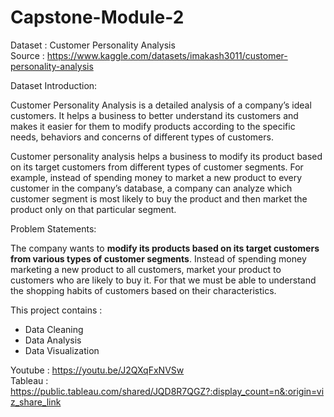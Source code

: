 # Capstone-Module-2

Dataset : Customer Personality Analysis  
Source : https://www.kaggle.com/datasets/imakash3011/customer-personality-analysis

Dataset Introduction:  

Customer Personality Analysis is a detailed analysis of a company’s ideal customers. It helps a business to better understand its customers and makes it easier for them to modify products according to the specific needs, behaviors and concerns of different types of customers.

Customer personality analysis helps a business to modify its product based on its target customers from different types of customer segments. For example, instead of spending money to market a new product to every customer in the company’s database, a company can analyze which customer segment is most likely to buy the product and then market the product only on that particular segment.

Problem Statements:  

The company wants to **modify its products based on its target customers from various types of customer segments**. Instead of spending money marketing a new product to all customers, market your product to customers who are likely to buy it. For that we must be able to understand the shopping habits of customers based on their characteristics.

This project contains :  
* Data Cleaning
* Data Analysis
* Data Visualization


Youtube : https://youtu.be/J2QXqFxNVSw  
Tableau : https://public.tableau.com/shared/JQD8R7QGZ?:display_count=n&:origin=viz_share_link
